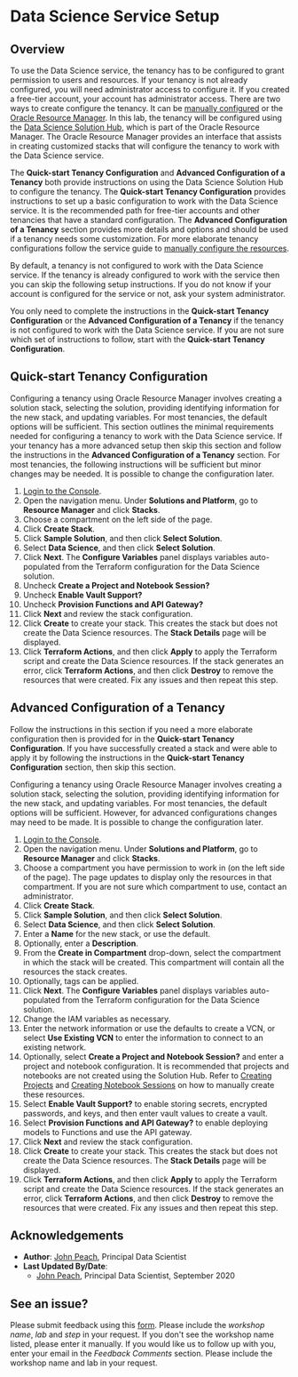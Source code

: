 # Data Science Service Setup

## Overview

To use the Data Science service, the tenancy has to be configured to grant permission to users and resources. If your tenancy is not already configured, you will need administrator access to configure it. If you created a free-tier account, your account has administrator access. There are two ways to create configure the tenancy. It can be [manually configured](https://docs.cloud.oracle.com/en-us/iaas/data-science/using/configure-tenancy.htm) or the [Oracle Resource Manager](https://www.oracle.com/cloud/systems-management/resource-manager/). In this lab, the tenancy will be configured using the [Data Science Solution Hub](https://docs.cloud.oracle.com/en-us/iaas/data-science/using/orm-configure-tenancy.htm), which is part of the Oracle Resource Manager. The Oracle Resource Manager provides an interface that assists in creating customized stacks that will configure the tenancy to work with the Data Science service.

The **Quick-start Tenancy Configuration** and **Advanced Configuration of a Tenancy** both provide instructions on using the Data Science Solution Hub to configure the tenancy. The **Quick-start Tenancy Configuration** provides instructions to set up a basic configuration to work with the Data Science service. It is the recommended path for free-tier accounts and other tenancies that have a standard configuration. The **Advanced Configuration of a Tenancy** section provides more details and options and should be used if a tenancy needs some customization. For more elaborate tenancy configurations follow the service guide to [manually configure the resources](https://docs.cloud.oracle.com/en-us/iaas/data-science/using/configure-tenancy.htm). 

By default, a tenancy is not configured to work with the Data Science service. If the tenancy is already configured to work with the service then you can skip the following setup instructions. If you do not know if your account is configured for the service or not, ask your system administrator. 

You only need to complete the instructions in the **Quick-start Tenancy Configuration** or the **Advanced Configuration of a Tenancy** if the tenancy is not configured to work with the Data Science service. If you are not sure which set of instructions to follow, start with the **Quick-start Tenancy Configuration**.

## Quick-start Tenancy Configuration

Configuring a tenancy using Oracle Resource Manager involves creating a solution stack, selecting the solution, providing identifying information for the new stack, and updating variables. For most tenancies, the default options will be sufficient. This section outlines the minimal requirements needed for configuring a tenancy to work with the Data Science service. If your tenancy has a more advanced setup then skip this section and follow the instructions in the **Advanced Configuration of a Tenancy** section. For most tenancies, the following instructions will be sufficient but minor changes may be needed. It is possible to change the configuration later.

1. [Login to the Console](https://www.oracle.com/cloud/sign-in.html).
1. Open the navigation menu. Under **Solutions and Platform**, go to **Resource Manager** and click **Stacks**.
1. Choose a compartment on the left side of the page.
1. Click **Create Stack**.
1. Click **Sample Solution**, and then click **Select Solution**.
1. Select **Data Science**, and then click **Select Solution**.
1. Click **Next**. The **Configure Variables** panel displays variables auto-populated from the Terraform configuration for the Data Science solution.
1. Uncheck **Create a Project and Notebook Session?** 
1. Uncheck **Enable Vault Support?**
1. Uncheck  **Provision Functions and API Gateway?** 
1. Click **Next** and review the stack configuration.
1. Click **Create** to create your stack. This creates the stack but does not create the Data Science resources. The **Stack Details** page will be displayed.
1. Click **Terraform Actions**, and then click **Apply** to apply the Terraform script and create the Data Science resources. If the stack generates an error, click **Terraform Actions**, and then click **Destroy** to remove the resources that were created. Fix any issues and then repeat this step.

## Advanced Configuration of a Tenancy

Follow the instructions in this section if you need a more elaborate configuration then is provided for in the **Quick-start Tenancy Configuration**. If you have successfully created a stack and were able to apply it by following the instructions in the **Quick-start Tenancy Configuration** section, then skip this section.

Configuring a tenancy using Oracle Resource Manager involves creating a solution stack, selecting the solution, providing identifying information for the new stack, and updating variables. For most tenancies, the default options will be sufficient. However, for advanced configurations changes may need to be made. It is possible to change the configuration later.

1. [Login to the Console](https://www.oracle.com/cloud/sign-in.html).
1. Open the navigation menu. Under **Solutions and Platform**, go to **Resource Manager** and click **Stacks**.
1. Choose a compartment you have permission to work in (on the left side of the page). The page updates to display only the resources in that compartment. If you are not sure which compartment to use, contact an administrator.
1. Click **Create Stack**.
1. Click **Sample Solution**, and then click **Select Solution**.
1. Select **Data Science**, and then click **Select Solution**.
1. Enter a **Name** for the new stack, or use the default.
1. Optionally, enter a **Description**.
1. From the **Create in Compartment** drop-down, select the compartment in which the stack will be created. This compartment will contain all the resources the stack creates.
1. Optionally, tags can be applied.
1. Click **Next**. The **Configure Variables** panel displays variables auto-populated from the Terraform configuration for the Data Science solution.
1. Change the IAM variables as necessary.
1. Enter the network information or use the defaults to create a VCN, or select **Use Existing VCN** to enter the information to connect to an existing network.
1. Optionally, select **Create a Project and Notebook Session?** and enter a project and notebook configuration. It is recommended that projects and notebooks are not created using the Solution Hub. Refer to [Creating Projects](https://docs.cloud.oracle.com/en-us/iaas/data-science/using/manage-projects.htm#create-project) and [Creating Notebook Sessions](https://docs.cloud.oracle.com/en-us/iaas/data-science/using/manage-notebook-sessions.htm#create-notebooks) on how to manually create these resources.
1. Select **Enable Vault Support?** to enable storing secrets, encrypted passwords, and keys, and then enter vault values to create a vault.
1. Select **Provision Functions and API Gateway?** to enable deploying models to Functions and use the API gateway.
1. Click **Next** and review the stack configuration.
1. Click **Create** to create your stack. This creates the stack but does not create the Data Science resources. The **Stack Details** page will be displayed.
1. Click **Terraform Actions**, and then click **Apply** to apply the Terraform script and create the Data Science resources. If the stack generates an error, click **Terraform Actions**, and then click **Destroy** to remove the resources that were created. Fix any issues and then repeat this step.

## Acknowledgements

* **Author**: [John Peach](https://www.linkedin.com/in/jpeach/), Principal Data Scientist
* **Last Updated By/Date**:
    * [John Peach](https://www.linkedin.com/in/jpeach/), Principal Data Scientist, September 2020

## See an issue?

Please submit feedback using this [form](https://apexapps.oracle.com/pls/apex/f?p=133:1:::::P1_FEEDBACK:1). Please include the *workshop name*, *lab* and *step* in your request.  If you don't see the workshop name listed, please enter it manually. If you would like us to follow up with you, enter your email in the *Feedback Comments* section.    Please include the workshop name and lab in your request.
